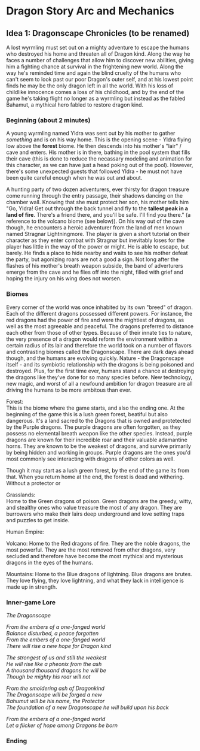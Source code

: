 # Dragon Story Arc and Mechanics

## Idea 1: Dragonscape Chronicles (to be renamed)
A lost wyrmling must set out on a mighty adventure to escape the humans who destroyed his home and threaten all of Dragon kind. Along the way he faces a number of challenges that allow him to discover new abilities, giving him a fighting chance at survival in the frightening new world. Along the way he's reminded time and again the blind cruelty of the humans who can't seem to look past our poor Dragon's outer self, and at his lowest point finds he may be the only dragon left in all the world. With his loss of childlike innocence comes a loss of his childhood, and by the end of the game he's taking flight no longer as a wyrmling but instead as the fabled Bahamut, a mythical hero fabled to restore dragon kind.

### Beginning (about 2 minutes)
A young wyrmling named Yldra was sent out by his mother to gather _something_ and is on his way home. This is the opening scene - Yldra flying low above the **forest** biome. He then descends into his mother's "lair" / cave and enters. His mother is in there, bathing in the pool system that fills their cave (this is done to reduce the necassary modeling and animation for this character, as we can have just a head poking out of the pool). However, there's some unexpected guests that followed Yldra - he must not have been quite careful enough when he was out and about.

A hunting party of two dozen adventurers, ever thirsty for dragon treasure come running through the entry passage, their shadows dancing on the chamber wall. Knowing that she must protect her son, his mother tells him "Go, Yldra! Get out through the back tunnel and fly to the **tallest peak in a land of fire**. There's a friend there, and you'll be safe. I'll find you there." (a reference to the volcano biome (see below)). On his way out of the cave though, he encounters a heroic adventurer from the land of men known named Stragnar Lightningmore. The player is given a short tutorial on their character as they enter combat with Stragnar but inevitably loses for the player has little in the way of the power or might. He is able to escape, but barely. He finds a place to hide nearby and waits to see his mother defeat the party, but agonizing roars are not a good a sign. Not long after the flashes of his mother's breath weapon subside, the band of adverturers emerge from the cave and he flies off into the night, filled with grief and hoping the injury on his wing does not worsen.

### Biomes

Every corner of the world was once inhabited by its own "breed" of dragon. Each of the different dragons possessed different powers. For instance, the red dragons had the power of fire and were the mightiest of dragons, as well as the most agreeable and peaceful. The dragons preferred to distance each other from those of other types. Because of their innate ties to nature, the very presence of a dragon would reform the environment within a certain radius of its lair and therefore the world took on a number of flavors and contrasting biomes called the Dragonscape. There are dark days ahead though, and the humans are evolving quickly. Nature - the Dragonscape itself - and its symbiotic relationship with the dragons is being poisoned and destroyed. Plus, for the first time ever, humans stand a chance at destroying the dragons like they've done for so many species before. New technology, new magic, and worst of all a newfound ambition for dragon treasure are all driving the humans to be more ambitous than ever.

Forest: <br>
This is the biome where the game starts, and also the ending one. At the beginning of the game this is a lush green forest, beatiful but also dangerous. It's a land sacred to the Dragons that is owned and protetected by the Purple dragons. The purple dragons are often forgotten, as they possess no elemental breath weapon like the other species. Instead, purple dragons are known for their incredible roar and their valuable adamantine horns. They are known to be the weakest of dragons, and survive primarily by being hidden and working in groups. Purple dragons are the ones you'd most commonly see interacting with dragons of other colors as well.

Though it may start as a lush green forest, by the end of the game its from that. When you return home at the end, the forest is dead and withering. Without a protector or 

Grasslands: <br>
Home to the Green dragons of poison. Green dragons are the greedy, witty, and stealthy ones who value treasure the most of any dragon. They are burrowers who make their lairs deep underground and love setting traps and puzzles to get inside.

Human Empire:



Volcano:
Home to the Red dragons of fire. They are the noble dragons, the most powerful. They are the most removed from other dragons, very secluded and therefore have become the most mythical and mysterious dragons in the eyes of the humans.

Mountains:
Home to the Blue dragons of lightning. Blue dragons are brutes. They love flying, they love lightning, and what they lack in intelligence is made up in strength.



### Inner-game Lore

_The Dragonscape_

_From the embers of a one-fanged world_ <br>
_Balance disturbed, a peace forgotten_ <br>
_From the embers of a one-fanged world_ <br>
_There will rise a new hope for Dragon kind_ <br>

_The strongest of us and still the weakest_ <br>
_He will rise like a pheonix from the ash_ <br>
_A thousand thousand dragons he will be_ <br>
_Though be mighty his roar will not_ <br>

_From the smoldering ash of Dragonkind_ <br>
_The Dragonscape will be forged a new_ <br>
_Bahumut will be his name, the Protector_ <br>
_The foundation of a new Dragonscape he will build upon his back_ <br>

_From the embers of a one-fanged world_ <br>
_Let a flicker of hope among Dragons be born_ <br>

### Ending
